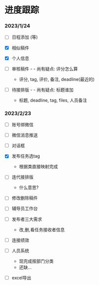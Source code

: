 # 进度跟踪

### 2023/1/24

- [ ] 日程添加 (等)

- [x] 相似稿件

- [x] 个人信息

- [ ] 审核稿件 - - 尚有疑点: 评分怎么算
    - 评分, tag, 评价, 备注, deadline(最近的)

- [ ] 待接排版 - - 尚有疑点: 标题谁加
    - 标题, deadline, tag, files, 人员备注

### 2023/2/23

- [ ] 账号绑微信

- [ ] 微信消息推送

- [ ] 对话框

- [x] 发布任务选tag
  - 根据类直接映射完成

- [ ] 连代接排版
  - 什么意思?

- [ ] 修改删除稿件

- [ ] 辅导员工作台

- [ ] 发布者三大需求
  - 改,删,看任务接收者信息

- [ ] 连接绩效

- [ ] 人员系统
  - 现完成按部门分类
  - 还缺...

- [ ] excel导出 


    
